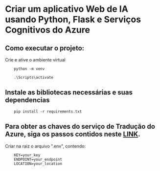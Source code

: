 # Criar um aplicativo Web de IA usando Python, Flask e Serviços Cognitivos do Azure  

## Como executar o projeto:

Crie e ative o ambiente virtual
```
    python -m venv 
```
```
    .\Scripts\activate
```

## Instale as bibliotecas necessárias e suas dependencias
```    
    pip install -r requirements.txt
```

## Para obter as chaves do serviço de Tradução do Azure, siga os passos contidos neste [LINK](https://docs.microsoft.com/pt-br/learn/modules/python-flask-build-ai-web-app/5-exercise-create-translator-service).

Criar na raiz o arquivo ".env", contendo:
```
    KEY=your_key
    ENDPOINT=your_endpoint
    LOCATION=your_location
```
